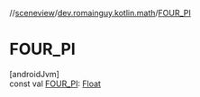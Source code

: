 //[sceneview](../../index.md)/[dev.romainguy.kotlin.math](index.md)/[FOUR_PI](-f-o-u-r_-p-i.md)

# FOUR_PI

[androidJvm]\
const val [FOUR_PI](-f-o-u-r_-p-i.md): [Float](https://kotlinlang.org/api/latest/jvm/stdlib/kotlin/-float/index.html)
